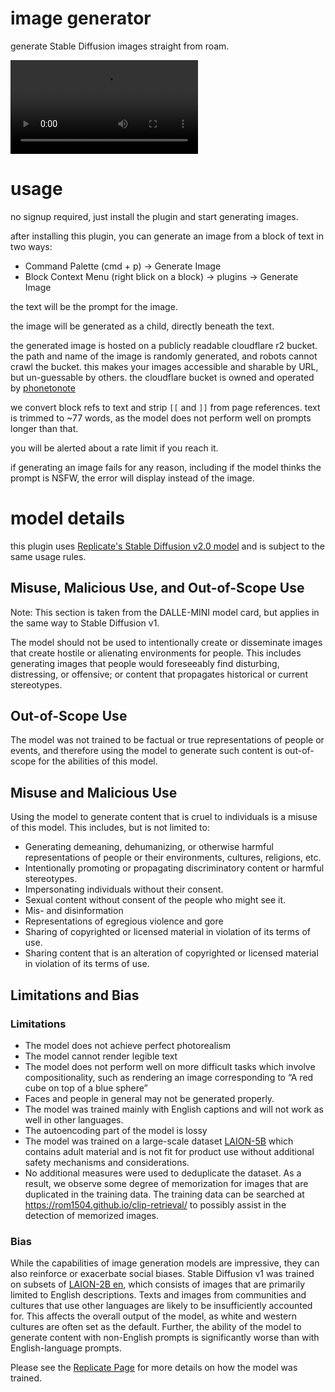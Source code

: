 # image generator

generate Stable Diffusion images straight from roam.

<video src="https://user-images.githubusercontent.com/1139703/191873385-db352955-f334-4cfe-930a-329157d768f4.mp4" controls="controls"></video>

# usage

no signup required, just install the plugin and start generating images.

after installing this plugin, you can generate an image from a block of text in two ways:

- Command Palette (cmd + p) → Generate Image
- Block Context Menu (right blick on a block) → plugins → Generate Image

the text will be the prompt for the image.

the image will be generated as a child, directly beneath the text.

the generated image is hosted on a publicly readable cloudflare r2 bucket. the path and name of the image is randomly generated, and robots cannot crawl the bucket. this makes your images accessible and sharable by URL, but un-guessable by others. the cloudflare bucket is owned and operated by [phonetonote](https://phonetonote.com)

we convert block refs to text and strip `[[` and `]]` from page references. text is trimmed to ~77 words, as the model does not perform well on prompts longer than that.

you will be alerted about a rate limit if you reach it.

if generating an image fails for any reason, including if the model thinks the prompt is NSFW, the error will display instead of the image.

# model details

this plugin uses [Replicate's Stable Diffusion v2.0 model](https://replicate.com/stability-ai/stable-diffusion) and is subject to the same usage rules.

## Misuse, Malicious Use, and Out-of-Scope Use

Note: This section is taken from the DALLE-MINI model card, but applies in the same way to Stable Diffusion v1.

The model should not be used to intentionally create or disseminate images that create hostile or alienating environments for people. This includes generating images that people would foreseeably find disturbing, distressing, or offensive; or content that propagates historical or current stereotypes.

## Out-of-Scope Use

The model was not trained to be factual or true representations of people or events, and therefore using the model to generate such content is out-of-scope for the abilities of this model.

## Misuse and Malicious Use

Using the model to generate content that is cruel to individuals is a misuse of this model. This includes, but is not limited to:

- Generating demeaning, dehumanizing, or otherwise harmful representations of people or their environments, cultures, religions, etc.
- Intentionally promoting or propagating discriminatory content or harmful stereotypes.
- Impersonating individuals without their consent.
- Sexual content without consent of the people who might see it.
- Mis- and disinformation
- Representations of egregious violence and gore
- Sharing of copyrighted or licensed material in violation of its terms of use.
- Sharing content that is an alteration of copyrighted or licensed material in violation of its terms of use.

## Limitations and Bias

### Limitations

- The model does not achieve perfect photorealism
- The model cannot render legible text
- The model does not perform well on more difficult tasks which involve compositionality, such as rendering an image corresponding to “A red cube on top of a blue sphere”
- Faces and people in general may not be generated properly.
- The model was trained mainly with English captions and will not work as well in other languages.
- The autoencoding part of the model is lossy
- The model was trained on a large-scale dataset [LAION-5B](https://laion.ai/blog/laion-5b/) which contains adult material and is not fit for product use without additional safety mechanisms and
  considerations.
- No additional measures were used to deduplicate the dataset. As a result, we observe some degree of memorization for images that are duplicated in the training data.
  The training data can be searched at https://rom1504.github.io/clip-retrieval/ to possibly assist in the detection of memorized images.

### Bias

While the capabilities of image generation models are impressive, they can also reinforce or exacerbate social biases.
Stable Diffusion v1 was trained on subsets of [LAION-2B en](https://laion.ai/blog/laion-5b/),
which consists of images that are primarily limited to English descriptions.
Texts and images from communities and cultures that use other languages are likely to be insufficiently accounted for.
This affects the overall output of the model, as white and western cultures are often set as the default. Further, the ability of the model to generate content with non-English prompts is significantly worse than with English-language prompts.

Please see the [Replicate Page](https://replicate.com/stability-ai/stable-diffusion) for more details on how the model was trained.
